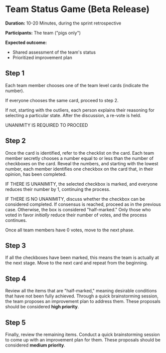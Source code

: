 # Team Status Game (Beta Release)

**Duration:** 10-20 Minutes, during the sprint retrospective

**Participants:** The team ("pigs only")

**Expected outcome:**
- Shared assessment of the team\'s status
- Prioritized improvement plan

## Step 1
Each team member chooses one of the team level cards
(indicate the number).

If everyone chooses the same card, proceed to step 2.

If not, starting with the outliers, each person explains their reasoning
for selecting a particular state. After the discussion, a re-vote is
held.

UNANIMITY IS REQUIRED TO PROCEED

## Step 2
Once the card is identified, refer to the checklist on the
card. Each team member secretly chooses a number equal to or less than
the number of checkboxes on the card. Reveal the numbers, and starting
with the lowest number, each member identifies one checkbox on the card
that, in their opinion, has been completed.

IF THERE IS UNANIMITY, the selected checkbox is marked, and everyone
reduces their number by 1, continuing the process.

IF THERE IS NO UNANIMITY, discuss whether the checkbox can be considered
completed. If consensus is reached, proceed as in the previous case.
Otherwise, the box is considered "half-marked." Only those who voted in
favor *initially* reduce their number of votes, and the process
continues.

Once all team members have 0 votes, move to the next phase.

## Step 3
If all the checkboxes have been marked, this means the team
is actually at the next stage. Move to the next card and repeat from the
beginning.

## Step 4
Review all the items that are \"half-marked,\" meaning
desirable conditions that have not been fully achieved. Through a quick
brainstorming session, the team proposes an improvement plan to address
them. These proposals should be considered **high priority**.

## Step 5
Finally, review the remaining items. Conduct a quick
brainstorming session to come up with an improvement plan for them.
These proposals should be considered **medium priority**.

